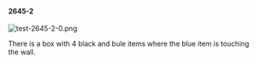 #### 2645-2
![test-2645-2-0.png](https://github.com/lil-lab/nlvr/raw/master/nlvr/test/images/2/test-2645-2-0.png "test-2645-2-0.png")

There is a box with 4 black and bule items where the blue item is touching the wall.